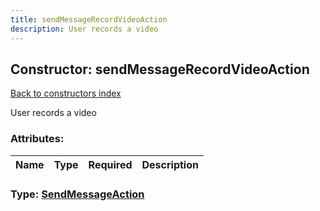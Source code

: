 ```yaml
---
title: sendMessageRecordVideoAction
description: User records a video
---
```

## Constructor: sendMessageRecordVideoAction  
[Back to constructors index](index.md)



User records a video

### Attributes:

| Name     |    Type       | Required | Description |
|----------|---------------|----------|-------------|



### Type: [SendMessageAction](../types/SendMessageAction.md)


